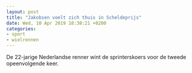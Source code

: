 ```yaml
---
layout: post
title: "Jakobsen voelt zich thuis in Scheldeprijs"
date: Wed, 10 Apr 2019 18:38:21 +0200
categories: 
- sport 
- wielrennen 
---
```


De 22-jarige Nederlandse renner wint de sprinterskoers voor de tweede opeenvolgende keer.
